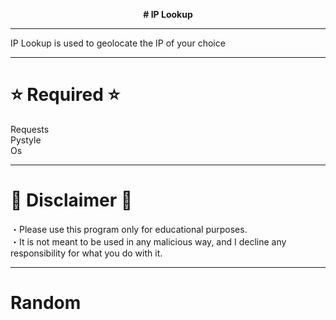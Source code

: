 <p font size="100" align="center"><strong>
# IP Lookup
</strong></font></p>

<hr>

IP Lookup is used to geolocate the IP of your choice

<hr>

# ⭐ Required ⭐ 

Requests <br>
Pystyle <br>
Os <br>

<hr>

# 🔴 Disclaimer 🔴

・Please use this program only for educational purposes. <br>
・It is not meant to be used in any malicious way, and I decline any responsibility for what you do with it.

<hr>

# Random
